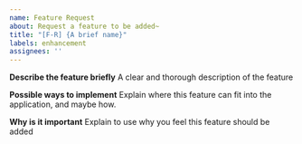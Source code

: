 ```yaml
---
name: Feature Request
about: Request a feature to be added~
title: "[F-R] {A brief name}"
labels: enhancement
assignees: ''
---
```


**Describe the feature briefly**
A clear and thorough description of the feature

**Possible ways to implement**
Explain where this feature can fit into the application, and maybe how.

**Why is it important**
Explain to use why you feel this feature should be added
